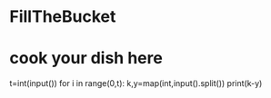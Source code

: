 # FillTheBucket
# cook your dish here
t=int(input())
for i in range(0,t):
    k,y=map(int,input().split())
    print(k-y)
